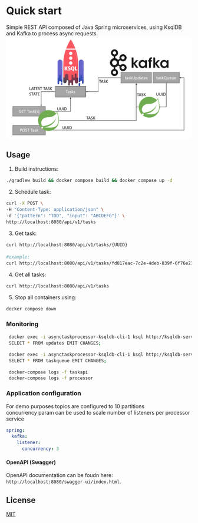 # Quick start

Simple REST API composed of Java Spring microservices, 
using KsqlDB and Kafka to process async requests.
![diagram.png](diagram.png)
## Usage

1. Build instructions:

```bash
./gradlew build && docker compose build && docker compose up -d
```

2. Schedule task:
```bash
curl -X POST \
-H "Content-Type: application/json" \
-d '{"pattern": "TDD", "input": "ABCDEFG"}' \
http://localhost:8080/api/v1/tasks
```


3. Get task:
```bash
curl http://localhost:8080/api/v1/tasks/{UUID}

#example:
curl http://localhost:8080/api/v1/tasks/fd817eac-7c2e-4deb-839f-6f76e21147e0
```
4. Get all tasks:
```bash
curl http://localhost:8080/api/v1/tasks
```

5. Stop all containers using:

```bash
docker compose down
```

### Monitoring

```bash
 docker exec -i asynctaskprocessor-ksqldb-cli-1 ksql http://ksqldb-server:8088
 SELECT * FROM updates EMIT CHANGES;
```

```bash
 docker exec -i asynctaskprocessor-ksqldb-cli-1 ksql http://ksqldb-server:8088
 SELECT * FROM taskqueue EMIT CHANGES;
```

```bash
 docker-compose logs -f taskapi
 docker-compose logs -f processor
```



### Application configuration
For demo purposes topics are configured to 10 partitions
\
concurrency param can be used to scale number of listeners per processor service
```yaml
spring:
  kafka:
    listener:
      concurrency: 3
```

#### OpenAPI (Swagger)

OpenAPI documentation can be foudn here:
`http://localhost:8080/swagger-ui/index.html`.

## License

[MIT](https://choosealicense.com/licenses/mit/)